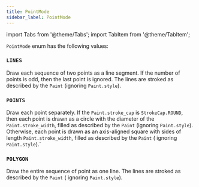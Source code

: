 ```yaml
---
title: PointMode
sidebar_label: PointMode
---
```


import Tabs from '@theme/Tabs';
import TabItem from '@theme/TabItem';

`PointMode` enum has the following values:

### `LINES`

Draw each sequence of two points as a line segment. If the number of points is odd, then the last point is ignored. The
lines are stroked as described by the `Paint` (ignoring `Paint.style`).

### `POINTS`

Draw each point separately. If the `Paint.stroke_cap` is `StrokeCap.ROUND`, then each point is drawn as a circle with
the diameter of the `Paint.stroke_width`, filled as described by the `Paint` (ignoring `Paint.style`). Otherwise, each
point is drawn as an axis-aligned square with sides of length `Paint.stroke_width`, filled as described by the `Paint` (
ignoring `Paint.style`).`

### `POLYGON`

Draw the entire sequence of point as one line. The lines are stroked as described by the `Paint` (
ignoring `Paint.style`).
